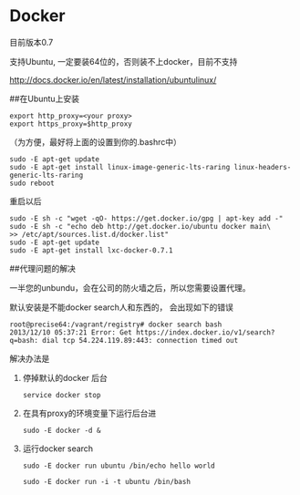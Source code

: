 # Docker

目前版本0.7

支持Ubuntu, 一定要装64位的，否则装不上docker，目前不支持

http://docs.docker.io/en/latest/installation/ubuntulinux/



##在Ubuntu上安装


    
    export http_proxy=<your proxy>
    export https_proxy=$http_proxy
    

（为方便，最好将上面的设置到你的.bashrc中）

    
    sudo -E apt-get update
    sudo -E apt-get install linux-image-generic-lts-raring linux-headers-generic-lts-raring
    sudo reboot


重启以后

    sudo -E sh -c "wget -qO- https://get.docker.io/gpg | apt-key add -"
    sudo -E sh -c "echo deb http://get.docker.io/ubuntu docker main\
    >> /etc/apt/sources.list.d/docker.list"
    sudo -E apt-get update
    sudo -E apt-get install lxc-docker-0.7.1
    
    
    

##代理问题的解决

一半您的unbundu，会在公司的防火墙之后，所以您需要设置代理。

默认安装是不能docker search人和东西的， 会出现如下的错误

    root@precise64:/vagrant/registry# docker search bash
    2013/12/10 05:37:21 Error: Get https://index.docker.io/v1/search?q=bash: dial tcp 54.224.119.89:443: connection timed out


解决办法是

1. 停掉默认的docker 后台


    <code>service docker stop</code>
      
2. 在具有proxy的环境变量下运行后台进
    

    <code>sudo -E docker -d & </code>


3. 运行docker search 

    <code>sudo -E docker run ubuntu /bin/echo hello world</code>
    
    <code>sudo -E docker run -i -t ubuntu /bin/bash </code>
